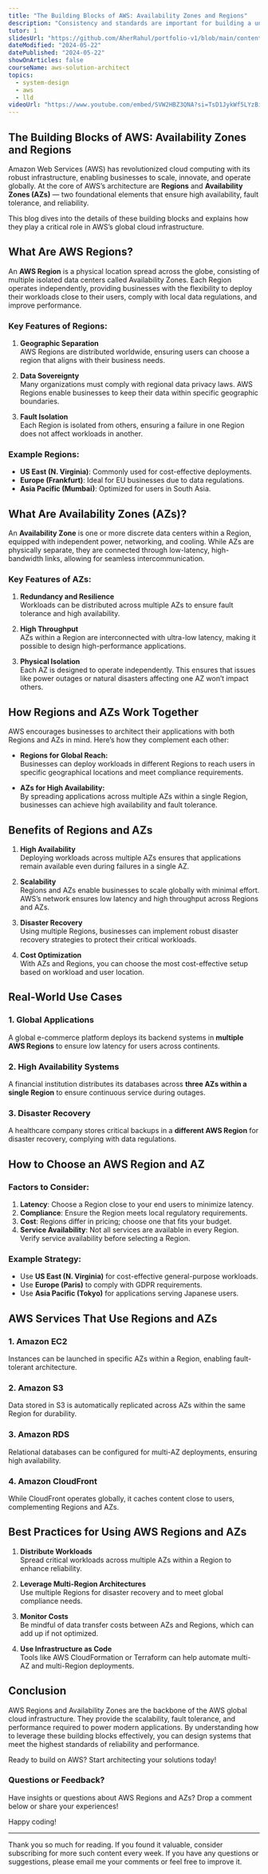 ```yaml
---
title: "The Building Blocks of AWS: Availability Zones and Regions"
description: "Consistency and standards are important for building a unified design language and help the user know what to expect from our product and how to use it. However, this does not mean sacrificing the user experience. In this sense, the context and needs of our users are priorities when developing our solutions."
tutor: 1
slidesUrl: "https://github.com/AherRahul/portfolio-v1/blob/main/content/articles/aws-solution-architect-exam-guide.md"
dateModified: "2024-05-22"
datePublished: "2024-05-22"
showOnArticles: false
courseName: aws-solution-architect
topics:
  - system-design
  - aws
  - lld
videoUrl: "https://www.youtube.com/embed/SVW2HBZ3QNA?si=TsD1JykWf5LYzBil"
---
```


## The Building Blocks of AWS: Availability Zones and Regions

Amazon Web Services (AWS) has revolutionized cloud computing with its robust infrastructure, enabling businesses to scale, innovate, and operate globally. At the core of AWS’s architecture are **Regions** and **Availability Zones (AZs)** — two foundational elements that ensure high availability, fault tolerance, and reliability. 

This blog dives into the details of these building blocks and explains how they play a critical role in AWS’s global cloud infrastructure.



## What Are AWS Regions?

An **AWS Region** is a physical location spread across the globe, consisting of multiple isolated data centers called Availability Zones. Each Region operates independently, providing businesses with the flexibility to deploy their workloads close to their users, comply with local data regulations, and improve performance.

### Key Features of Regions:
1. **Geographic Separation**  
   AWS Regions are distributed worldwide, ensuring users can choose a region that aligns with their business needs.

2. **Data Sovereignty**  
   Many organizations must comply with regional data privacy laws. AWS Regions enable businesses to keep their data within specific geographic boundaries.

3. **Fault Isolation**  
   Each Region is isolated from others, ensuring a failure in one Region does not affect workloads in another.

### Example Regions:
- **US East (N. Virginia)**: Commonly used for cost-effective deployments.
- **Europe (Frankfurt)**: Ideal for EU businesses due to data regulations.
- **Asia Pacific (Mumbai)**: Optimized for users in South Asia.



## What Are Availability Zones (AZs)?

An **Availability Zone** is one or more discrete data centers within a Region, equipped with independent power, networking, and cooling. While AZs are physically separate, they are connected through low-latency, high-bandwidth links, allowing for seamless intercommunication.

### Key Features of AZs:
1. **Redundancy and Resilience**  
   Workloads can be distributed across multiple AZs to ensure fault tolerance and high availability.

2. **High Throughput**  
   AZs within a Region are interconnected with ultra-low latency, making it possible to design high-performance applications.

3. **Physical Isolation**  
   Each AZ is designed to operate independently. This ensures that issues like power outages or natural disasters affecting one AZ won’t impact others.



## How Regions and AZs Work Together

AWS encourages businesses to architect their applications with both Regions and AZs in mind. Here’s how they complement each other:

- **Regions for Global Reach:**  
  Businesses can deploy workloads in different Regions to reach users in specific geographical locations and meet compliance requirements.

- **AZs for High Availability:**  
  By spreading applications across multiple AZs within a single Region, businesses can achieve high availability and fault tolerance.



## Benefits of Regions and AZs

1. **High Availability**  
   Deploying workloads across multiple AZs ensures that applications remain available even during failures in a single AZ.

2. **Scalability**  
   Regions and AZs enable businesses to scale globally with minimal effort. AWS’s network ensures low latency and high throughput across Regions and AZs.

3. **Disaster Recovery**  
   Using multiple Regions, businesses can implement robust disaster recovery strategies to protect their critical workloads.

4. **Cost Optimization**  
   With AZs and Regions, you can choose the most cost-effective setup based on workload and user location.



## Real-World Use Cases

### 1. **Global Applications**
   A global e-commerce platform deploys its backend systems in **multiple AWS Regions** to ensure low latency for users across continents.

### 2. **High Availability Systems**
   A financial institution distributes its databases across **three AZs within a single Region** to ensure continuous service during outages.

### 3. **Disaster Recovery**
   A healthcare company stores critical backups in a **different AWS Region** for disaster recovery, complying with data regulations.



## How to Choose an AWS Region and AZ

### Factors to Consider:
1. **Latency**: Choose a Region close to your end users to minimize latency.
2. **Compliance**: Ensure the Region meets local regulatory requirements.
3. **Cost**: Regions differ in pricing; choose one that fits your budget.
4. **Service Availability**: Not all services are available in every Region. Verify service availability before selecting a Region.

### Example Strategy:
- Use **US East (N. Virginia)** for cost-effective general-purpose workloads.
- Use **Europe (Paris)** to comply with GDPR requirements.
- Use **Asia Pacific (Tokyo)** for applications serving Japanese users.



## AWS Services That Use Regions and AZs

### 1. **Amazon EC2**
   Instances can be launched in specific AZs within a Region, enabling fault-tolerant architecture.

### 2. **Amazon S3**
   Data stored in S3 is automatically replicated across AZs within the same Region for durability.

### 3. **Amazon RDS**
   Relational databases can be configured for multi-AZ deployments, ensuring high availability.

### 4. **Amazon CloudFront**
   While CloudFront operates globally, it caches content close to users, complementing Regions and AZs.



## Best Practices for Using AWS Regions and AZs

1. **Distribute Workloads**  
   Spread critical workloads across multiple AZs within a Region to enhance reliability.

2. **Leverage Multi-Region Architectures**  
   Use multiple Regions for disaster recovery and to meet global compliance needs.

3. **Monitor Costs**  
   Be mindful of data transfer costs between AZs and Regions, which can add up if not optimized.

4. **Use Infrastructure as Code**  
   Tools like AWS CloudFormation or Terraform can help automate multi-AZ and multi-Region deployments.



## Conclusion

AWS Regions and Availability Zones are the backbone of the AWS global cloud infrastructure. They provide the scalability, fault tolerance, and performance required to power modern applications. By understanding how to leverage these building blocks effectively, you can design systems that meet the highest standards of reliability and performance.

Ready to build on AWS? Start architecting your solutions today!



### Questions or Feedback?

Have insights or questions about AWS Regions and AZs? Drop a comment below or share your experiences!


Happy coding!








---

Thank you so much for reading. If you found it valuable, consider subscribing for more such content every week. If you have any questions or suggestions, please email me your comments or feel free to improve it.